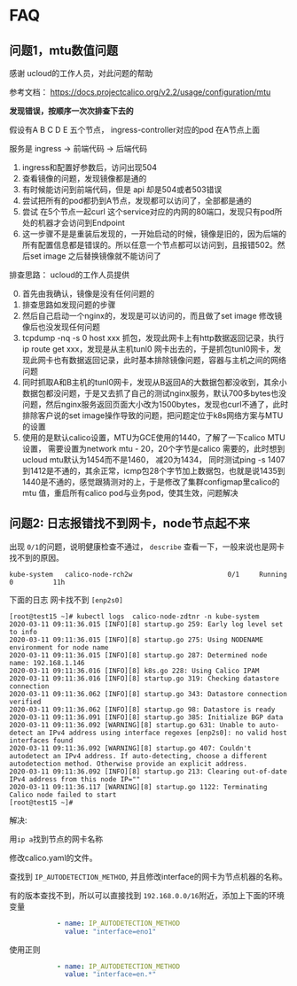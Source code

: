 # FAQ

## 问题1，mtu数值问题

感谢 ucloud的工作人员，对此问题的帮助

参考文档： https://docs.projectcalico.org/v2.2/usage/configuration/mtu

**发现错误，按顺序一次次排查下去的**

假设有A B C D E 五个节点， ingress-controller对应的pod 在A节点上面

服务是 ingress -> 前端代码  -> 后端代码

1. ingress和配置好参数后，访问出现504
2. 查看镜像的问题，发现镜像都是通的
3. 有时候能访问到前端代码，但是  api 却是504或者503错误
4. 尝试把所有的pod都扔到A节点，发现都可以访问了，全部都是通的
5. 尝试 在5个节点一起curl 这个service对应的内网的80端口，发现只有pod所处的机器才会访问到Endpoint
6. 这一步骤不是是重装后发现的，一开始启动的时候，镜像是旧的，因为后端的所有配置信息都是错误的。所以任意一个节点都可以访问到，且报错502。然后set image 之后替换镜像就不能访问了


排查思路： ucloud的工作人员提供

0. 首先由我确认，镜像是没有任何问题的
1. 排查思路如发现问题的步骤
2. 然后自己启动一个nginx的，发现是可以访问的，而且做了set image 修改镜像后也没发现任何问题
3. tcpdump -nq -s 0 host xxx 抓包，发现此网卡上有http数据返回记录，执行ip route get xxx，发现是从主机tunl0 网卡出去的，于是抓包tunl0网卡，发现此网卡也有数据返回记录，此时基本排除镜像问题，容器与主机之间的网络问题
4. 同时抓取A和B主机的tunl0网卡，发现从B返回A的大数据包都没收到，其余小数据包都没问题，于是又去抓了自己的测试nginx服务，默认700多bytes也没问题，然后nginx服务返回页面大小改为1500bytes，发现也curl不通了，此时排除客户说的set image操作导致的问题，把问题定位于k8s网络方案与MTU的设置
5. 使用的是默认calico设置，MTU为GCE使用的1440，了解了一下calico MTU设置， 需要设置为network mtu - 20，20个字节是calico 需要的，此时想到ucloud mtu默认为1454而不是1460， 减20为1434， 同时测试ping -s 1407到1412是不通的，其余正常，icmp包28个字节加上数据包，也就是说1435到1440是不通的，感觉跟猜测对的上，于是修改了集群configmap里calico的mtu 值，重启所有calico pod与业务pod，使其生效，问题解决

## 问题2: 日志报错找不到网卡，node节点起不来

出现 `0/1`的问题，说明健康检查不通过， `describe` 查看一下，一般来说也是网卡找不到的原因。
```
kube-system   calico-node-rch2w                        0/1     Running   0          11h
```
下面的日志 网卡找不到 `[enp2s0]`
```
[root@test15 ~]# kubectl logs  calico-node-zdtnr -n kube-system
2020-03-11 09:11:36.015 [INFO][8] startup.go 259: Early log level set to info
2020-03-11 09:11:36.015 [INFO][8] startup.go 275: Using NODENAME environment for node name
2020-03-11 09:11:36.015 [INFO][8] startup.go 287: Determined node name: 192.168.1.146
2020-03-11 09:11:36.016 [INFO][8] k8s.go 228: Using Calico IPAM
2020-03-11 09:11:36.016 [INFO][8] startup.go 319: Checking datastore connection
2020-03-11 09:11:36.062 [INFO][8] startup.go 343: Datastore connection verified
2020-03-11 09:11:36.062 [INFO][8] startup.go 98: Datastore is ready
2020-03-11 09:11:36.091 [INFO][8] startup.go 385: Initialize BGP data
2020-03-11 09:11:36.092 [WARNING][8] startup.go 631: Unable to auto-detect an IPv4 address using interface regexes [enp2s0]: no valid host interfaces found
2020-03-11 09:11:36.092 [WARNING][8] startup.go 407: Couldn't autodetect an IPv4 address. If auto-detecting, choose a different autodetection method. Otherwise provide an explicit address.
2020-03-11 09:11:36.092 [INFO][8] startup.go 213: Clearing out-of-date IPv4 address from this node IP=""
2020-03-11 09:11:36.117 [WARNING][8] startup.go 1122: Terminating
Calico node failed to start
[root@test15 ~]#
```

解决:

用`ip a`找到节点的网卡名称

修改calico.yaml的文件。

查找到 `IP_AUTODETECTION_METHOD`, 并且修改interface的网卡为节点机器的名称。

有的版本查找不到，所以可以直接找到 `192.168.0.0/16`附近，添加上下面的环境变量
```yaml
            - name: IP_AUTODETECTION_METHOD
              value: "interface=eno1"
```
使用正则
```yaml
            - name: IP_AUTODETECTION_METHOD
              value: "interface=en.*"
```
